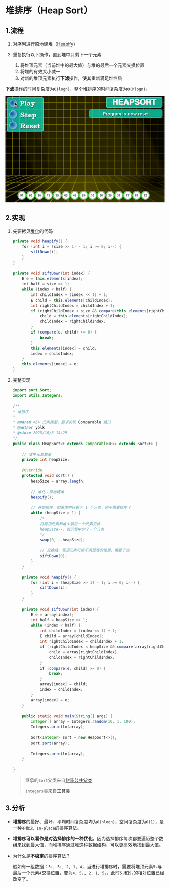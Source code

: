 # 堆排序（Heap Sort）

## 1.流程

1. 对序列进行原地建堆（[Heapify](/programming/data-structure/heap/#_5-5-堆化)）
   
2. 重复执行以下操作，直到堆中只剩下一个元素
   1. 将堆顶元素（当前堆中的最大值）与堆的最后一个元素交换位置
   2. 将堆的有效大小减一
   3. 对新的堆顶元素执行**下滤**操作，使其重新满足堆性质

**下滤**操作的时间复杂度为`O(logn)`，整个堆排序的时间复杂度为`O(nlogn)`。

![](./imgs/1.gif)

## 2.实现

1. 先要拷贝[堆化](/programming/data-structure/heap/#代码实现-2)的代码
   
    ```java
    private void heapify() {
        for (int i = (size >> 1) - 1; i >= 0; i--) {
            siftDown(i);
        }
    }

    private void siftDown(int index) {
        E e = this.elements[index];
        int half = size >> 1;
        while (index < half) {
            int childIndex = (index << 1) + 1;
            E child = this.elements[childIndex];
            int rightChildIndex = childIndex + 1;
            if (rightChildIndex < size && compare(this.elements[rightChildIndex], child) > 0) {
                child = this.elements[rightChildIndex];
                childIndex = rightChildIndex;
            }
            if (compare(e, child) >= 0) {
                break;
            }
            this.elements[index] = child;
            index = childIndex;
        }
        this.elements[index] = e;
    }
    ```

2. 完整实现

    ```java
    import sort.Sort;
    import utils.Integers;

    /**
    * 堆排序
    *
    * @param <E> 元素类型，要求实现 Comparable 接口
    * @author yolk
    * @since 2025/10/6 14:29
    */
    public class HeapSort<E extends Comparable<E>> extends Sort<E> {

        // 堆中元素数量
        private int heapSize;

        @Override
        protected void sort() {
            heapSize = array.length;

            // 堆化：原地建堆
            heapify();

            // 开始排序，如果堆中只剩下 1 个元素，则不需要排序了
            while (heapSize > 1) {
                /*
                将堆顶元素和堆中最后一个元素交换
                heapSize--，表示堆中少了一个元素
                */
                swap(0, --heapSize);

                // 交换后，堆顶元素可能不满足堆的性质，需要下滤
                siftDown(0);
            }
        }

        private void heapify() {
            for (int i = (heapSize >> 1) - 1; i >= 0; i--) {
                siftDown(i);
            }
        }

        private void siftDown(int index) {
            E e = array[index];
            int half = heapSize >> 1;
            while (index < half) {
                int childIndex = (index << 1) + 1;
                E child = array[childIndex];
                int rightChildIndex = childIndex + 1;
                if (rightChildIndex < heapSize && compare(array[rightChildIndex], child) > 0) {
                    child = array[rightChildIndex];
                    childIndex = rightChildIndex;
                }
                if (compare(e, child) >= 0) {
                    break;
                }
                array[index] = child;
                index = childIndex;
            }
            array[index] = e;
        }

        public static void main(String[] args) {
            Integer[] array = Integers.random(10, 1, 100);
            Integers.println(array);

            Sort<Integer> sort = new HeapSort<>();
            sort.sort(array);

            Integers.println(array);
        }

    }
    ```

   > 继承的`Sort`父类来自[封装公共父类](/programming/algorithm/sort/#_3-封装公共父类)
   > 
   > `Integers`类来自[工具类](/programming/algorithm/#_5-1-integers-java)

## 3.分析

- **堆排序**的最好、最坏、平均时间复杂度均为`O(nlogn)`，空间复杂度为`O(1)`，是一种`不稳定、In-place`的排序算法。

- **堆排序可以看作是对选择排序的一种优化**，因为选择排序每次都要遍历整个数组来找到最大值，而堆排序通过堆这种数据结构，可以更高效地找到最大值。

- 为什么是**不稳定**的排序算法？
   
   假如有一组数据：`5₁, 5₂, 2, 1, 4`，当进行堆排序时，需要将堆顶元素`5₁`与最后一个元素`4`交换位置，变为`4, 5₂, 2, 1, 5₁`，此时`5₁`和`5₂`的相对位置已经改变了。

